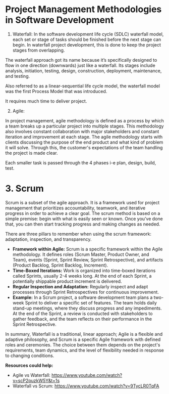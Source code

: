 # **Project Management Methodologies in Software Development**

1. Waterfall:
In the software development life cycle (SDLC) waterfall model, each set or stage of tasks should be finished before the next stage can begin. In waterfall project development, this is done to keep the project stages from overlapping.

  The waterfall approach got its name because it’s specifically designed to flow in one direction (downwards) just like a waterfall.  Its stages include analysis, initiation, testing, design, construction, deployment, maintenance, and testing.

 Also referred to as a linear-sequential life cycle model, the waterfall model was the first Process Model that was introduced. 
 
It requires much time to deliver project.
 
2. Agile:

In project management, agile methodology is defined as a process by which a team breaks up a particular project into multiple stages. This methodology also involves constant collaboration with major stakeholders and constant iteration and improvement at each stage. The agile methodology starts with clients discussing the purpose of the end product and what kind of problem it will solve. Through this, the customer's expectations of the team handling the project is made clear.

Each smaller task is passed through the 4 phases i-e plan, design, build, test.

# 3. Scrum
Scrum is a subset of the agile approach. It is a framework used for project management that prioritizes accountability, teamwork, and iterative progress in order to achieve a clear goal. The scrum method is based on a simple premise: begin with what is easily seen or known. Once you’ve done that, you can then start tracking progress and making changes as needed.

There are three pillars to remember when using the scrum framework: adaptation, inspection, and transparency.


  - **Framework within Agile:** Scrum is a specific framework within the Agile methodology. It defines roles (Scrum Master, Product Owner, and Team), events (Sprint, Sprint Review, Sprint Retrospective), and artifacts (Product Backlog, Sprint Backlog, Increment).
  - **Time-Boxed Iterations:** Work is organized into time-boxed iterations called Sprints, usually 2-4 weeks long. At the end of each Sprint, a potentially shippable product increment is delivered.
  - **Regular Inspection and Adaptation:** Regularly inspect and adapt processes through Sprint Retrospectives for continuous improvement.
  - **Example:** In a Scrum project, a software development team plans a two-week Sprint to deliver a specific set of features. The team holds daily stand-up meetings, where they discuss progress and any impediments. At the end of the Sprint, a review is conducted with stakeholders to gather feedback, and the team reflects on their performance in the Sprint Retrospective.

In summary, Waterfall is a traditional, linear approach; Agile is a flexible and adaptive philosophy, and Scrum is a specific Agile framework with defined roles and ceremonies. The choice between them depends on the project's requirements, team dynamics, and the level of flexibility needed in response to changing conditions.

**Resources could help:**

- Agile vs Waterfall: https://www.youtube.com/watch?v=scP2puzkW5Y&t=1s
- Waterfall vs Scrum: https://www.youtube.com/watch?v=9TycLR0TqFA
